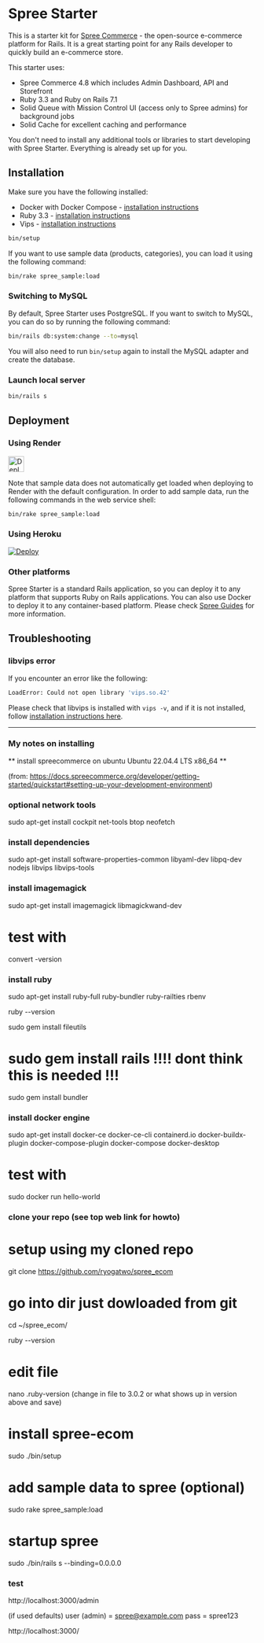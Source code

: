 # Spree Starter

This is a starter kit for [Spree Commerce](https://spreecommerce.org) - the open-source e-commerce platform for Rails. It is a great starting point for any Rails developer to quickly build an e-commerce store.

This starter uses:

* Spree Commerce 4.8 which includes Admin Dashboard, API and Storefront
* Ruby 3.3 and Ruby on Rails 7.1
* Solid Queue with Mission Control UI (access only to Spree admins) for background jobs
* Solid Cache for excellent caching and performance

You don't need to install any additional tools or libraries to start developing with Spree Starter. Everything is already set up for you.

## Installation

Make sure you have the following installed:
* Docker with Docker Compose - [installation instructions](https://docs.docker.com/get-docker/)
* Ruby 3.3 - [installation instructions](https://www.ruby-lang.org/en/documentation/installation/)
* Vips - [installation instructions](https://libvips.github.io/libvips/install.html)

```bash
bin/setup
```

If you want to use sample data (products, categories), you can load it using the following command:

```bash
bin/rake spree_sample:load
```

### Switching to MySQL

By default, Spree Starter uses PostgreSQL. If you want to switch to MySQL, you can do so by running the following command:

```bash
bin/rails db:system:change --to=mysql
```

You will also need to run `bin/setup` again to install the MySQL adapter and create the database.

### Launch local server

```bash
bin/rails s
```

## Deployment

### Using Render

<a href="https://render.com/deploy?repo=https://github.com/spree/spree_starter/tree/main">
  <img src="https://render.com/images/deploy-to-render-button.svg" alt="Deploy to Render" height=32>
</a>

Note that sample data does not automatically get loaded when deploying to Render with the default configuration. In order to add sample data, run the following commands in the web service shell:

```bash
bin/rake spree_sample:load
```

### Using Heroku

[![Deploy](https://www.herokucdn.com/deploy/button.svg)](https://heroku.com/deploy)

### Other platforms

Spree Starter is a standard Rails application, so you can deploy it to any platform that supports Ruby on Rails applications. You can also use Docker to deploy it to any container-based platform. Please check [Spree Guides](https://guides.spreecommerce.org/developer/deployment.html) for more information.

## Troubleshooting

### libvips error

If you encounter an error like the following:

```bash
LoadError: Could not open library 'vips.so.42'
```

Please check that libvips is installed with `vips -v`, and if it is not installed, follow [installation instructions here](https://www.libvips.org/install.html).



-------------------------------------------


### My notes on installing ###
** install spreecommerce on ubuntu Ubuntu 22.04.4 LTS x86_64 **

(from: https://docs.spreecommerce.org/developer/getting-started/quickstart#setting-up-your-development-environment)


### optional network tools ###

sudo apt-get install cockpit net-tools btop neofetch



### install dependencies ###

sudo apt-get install software-properties-common libyaml-dev libpq-dev nodejs libvips libvips-tools



### install imagemagick  ###

sudo apt-get install imagemagick libmagickwand-dev

# test with

convert -version



### install ruby ###

sudo apt-get install ruby-full ruby-bundler ruby-railties rbenv

ruby --version

sudo gem install fileutils

# sudo gem install rails   !!!! dont think this is needed !!!

sudo gem install bundler



### install docker engine ###

sudo apt-get install docker-ce docker-ce-cli containerd.io docker-buildx-plugin docker-compose-plugin docker-compose docker-desktop

# test with

sudo docker run hello-world



### clone your repo (see top web link for howto) ###

# setup using my cloned repo

git clone https://github.com/ryogatwo/spree_ecom

# go into dir just dowloaded from git

cd ~/spree_ecom/

ruby --version

# edit file 

nano .ruby-version       (change in file to 3.0.2 or what shows up in version above and save)

# install spree-ecom

sudo ./bin/setup

# add sample data to spree  (optional)

sudo rake spree_sample:load

# startup spree

sudo ./bin/rails s --binding=0.0.0.0



### test ###

http://localhost:3000/admin


(if used defaults)
user (admin) = spree@example.com
pass = spree123


http://localhost:3000/







